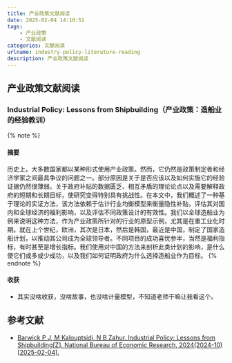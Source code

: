 ```yaml
---
title: 产业政策文献阅读
date: 2025-02-04 14:10:51
tags: 
    - 产业政策
    - 文献阅读
categories: 文献阅读
urlname: industry-policy-literature-reading
description: 产业政策文献阅读
---
```


## 产业政策文献阅读
### Industrial Policy: Lessons from Shipbuilding（产业政策：造船业的经验教训）

{% note %}
#### 摘要
历史上，大多数国家都以某种形式使用产业政策。然而，它仍然是政策制定者和经济学家之间最具争议的问题之一。部分原因是关于是否应该以及如何实施它的经验证据仍然很薄弱。关于政府补贴的数据匮乏、相互矛盾的理论论点以及需要解释政府的短期和长期目标，使研究变得特别具有挑战性。在本文中，我们概述了一种基于理论的实证方法，该方法依赖于估计行业均衡模型来衡量隐性补贴，评估其对国内和全球经济的福利影响，以及评估不同政策设计的有效性。我们以全球造船业为例来说明这种方法，作为产业政策所针对的行业的原型示例，尤其是在重工业化时期。就在上个世纪，欧洲，其次是日本，然后是韩国，最近是中国，制定了国家造船计划，以推动其公司成为全球领导者。不同项目的成功喜忧参半，当然是福利指标，有时甚至是增长指标。我们使用对中国的方法来剖析此类计划的影响，是什么使它们或多或少成功，以及我们如何证明政府为什么选择造船业作为目标。
{% endnote %}

#### 收获
- 其实没啥收获，没啥故事，也没啥计量模型，不知道老师干嘛让我看这个。

###




## 参考文献
- [Barwick P J, M Kalouptsidi, N B Zahur. Industrial Policy: Lessons from Shipbuilding[Z]. National Bureau of Economic Research, 2024(2024-10)[2025-02-04]. 
](https://www.nber.org/papers/w33043)